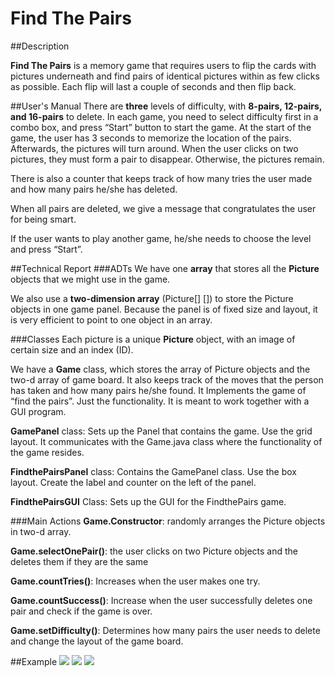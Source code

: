 # Find The Pairs

##Description

**Find The Pairs** is a memory game that requires users to flip the cards with pictures underneath and find pairs of identical pictures within as few clicks as possible. Each flip will last a couple of seconds and then flip back.

##User's Manual
There are **three** levels of difficulty, with **8-pairs, 12-pairs, and 16-pairs** to delete. In each game, you need to select difficulty first in a combo box, and press “Start” button to start the game. At the start of the game, the user has 3 seconds to memorize the location of the pairs. Afterwards, the pictures will turn around. When the user clicks on two pictures, they must form a pair to disappear. Otherwise, the pictures remain.

There is also a counter that keeps track of how many tries the user made and how many pairs he/she has deleted.

When all pairs are deleted, we give a message that congratulates the user for being smart.

If the user wants to play another game, he/she needs to choose the level and press “Start”.

##Technical Report
###ADTs
We have one **array** that stores all the **Picture** objects that we might use in the game.

We also use a **two-dimension array** (Picture[] []) to store the Picture objects in one game panel. Because the panel is of fixed size and layout, it is very efficient to point to one object in an array.

###Classes
Each picture is a unique **Picture** object, with an image of certain size and an index (ID).

We have a **Game** class, which stores the array of Picture objects and the two-d array of game board. It also  keeps track of the moves that the person has taken and how many pairs he/she found. It Implements the game of “find the pairs”. Just the functionality. It is meant to work together with a GUI program.

**GamePanel** class:  Sets up the Panel that contains the  game. Use the grid layout. It communicates with the Game.java class where the functionality of the game resides.

**FindthePairsPanel**  class:  Contains the GamePanel class. Use the box layout. Create the label and counter on the left of the panel. 

**FindthePairsGUI** Class:  Sets up the GUI for the FindthePairs game.


###Main Actions
**Game.Constructor**: randomly arranges the Picture objects in two-d array.

**Game.selectOnePair()**: the user clicks on two Picture objects and the deletes them if they are the same

**Game.countTries()**: Increases when the user makes one try.

**Game.countSuccess()**: Increase when the user successfully deletes one pair and check if the game is over. 

**Game.setDifficulty()**: Determines how many pairs the user needs to delete and change the layout of the game board.

##Example
![](https://lh6.googleusercontent.com/6AImMOjhpRHI_QFKr2T7w0LW0X5J5a213Ba7vzLefgeosJ5sgbC1aTva-40kMBlStpMouBlJt_P1GkIcRqCX6cr_D6g86fCj6xMJvmOZV9HX128OzupSRfmda78-IPg-w57AOcA)
![](https://lh3.googleusercontent.com/5h67xOXFuu9VE_IIh6eaVnOnL7XPnFN8UQLkqoGrh_Vp_WL9kI4enf9KJLjOnPhNeDs8P5wO98LaXoQuLFjfrDjoHB4U3RglVvCR87P5xSWPZHhkkllDlxnFAQHW6VZVC18en3w)
![](https://lh6.googleusercontent.com/plYYm211wlq5pFUm_Mopv-_cuyjKylT0m7m4ca8tx2Ets5XnjmU2Ir5TEuFK-nOUWpAjGXkx0L7yeKqTvFo-YEaldjApFA8moRS9wP7eU8UOxejgjvRaw1mms0Ed3ZODlFNUdkM)